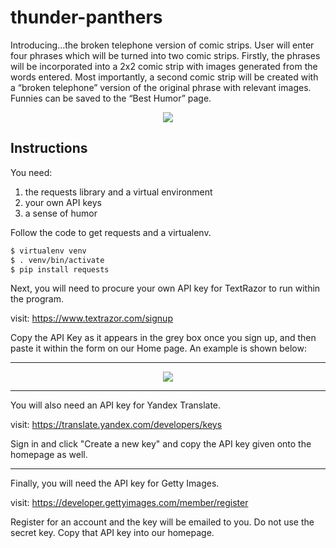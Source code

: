 # thunder-panthers

Introducing...the broken telephone version of comic strips. User will enter four phrases which will be turned into two comic strips. Firstly, the phrases will be incorporated into a 2x2 comic strip with images generated from the words entered. Most importantly, a second comic strip will be created with a “broken telephone” version of the original phrase with relevant images. Funnies can be saved to the “Best Humor” page.

<p align="center">
<img src="http://i64.tinypic.com/jl2u6c.jpg">
</p>

## Instructions
You need:
1. the requests library and a virtual environment
2. your own API keys
3. a sense of humor

Follow the code to get requests and a virtualenv.
```bash
$ virtualenv venv
$ . venv/bin/activate
$ pip install requests
```
Next, you will need to procure your own API key for TextRazor to run within the program.

visit: https://www.textrazor.com/signup

Copy the API Key as it appears in the grey box once you sign up, and then paste it within the form on our Home page. An example is shown below:

***
<p align="center">
<img src="http://i63.tinypic.com/2j35l3r.png">
</p>

***

You will also need an API key for Yandex Translate.

visit: https://translate.yandex.com/developers/keys

Sign in and click "Create a new key" and copy the API key given onto the homepage as well.

***

Finally, you will need the API key for Getty Images.

visit: https://developer.gettyimages.com/member/register

Register for an account and the key will be emailed to you. Do not use the secret key. Copy that API key into our homepage.
